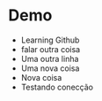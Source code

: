# Demo

- Learning Github
- falar outra coisa
- Uma outra linha
- Uma nova coisa
- Nova coisa
- Testando conecção
